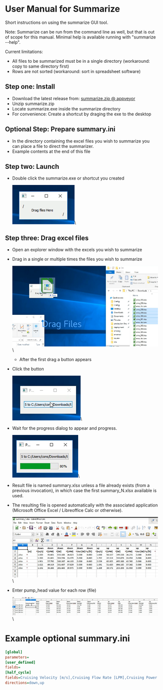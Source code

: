 User Manual for Summarize
=========================

Short instructions on using the summarize GUI tool.

Note: Summarize can be run from the command line as well, but that is out of scope for this manual. Minimal help is available running with "summarize --help".

Current limitations:

- All files to be summarized must be in a single directory (workaround: copy to same directory first)
- Rows are not sorted (workaround: sort in spreadsheet software)


Step one: Install
-----------------
- Download the latest release from: [summarize.zip @ appveyor](https://ci.appveyor.com/api/buildjobs/ne2ad64pp1atai1x/artifacts/dist%2Fsummarize.zip)
- Unzip summarize.zip
- Locate summarize.exe inside the summarize directory
- For convenience: Create a shortcut by draging the exe to the desktop

Optional Step: Prepare summary.ini
----------------------------------
- In the directory containing the excel files you wish to summarize you can place a file to direct the summarizer.
- Example contents at the end of this file

Step two: Launch
----------------
- Double click the summarize.exe or shortcut you created

  ![After launch][launch]\


Step three: Drag excel files
----------------------------

- Open an explorer window with the excels you wish to summarize
- Drag in a single or multiple times the files you wish to summarize

  ![dragging file][drag]\


  - After the first drag a button appears
- Click the button

  ![clicking button][click]\


- Wait for the progress dialog to appear and progress.

  ![waiting for operation][progress]\


- Result file is named summary.xlsx unless a file already exists (from a previous invocation), in which case the first summary_N.xlsx available is used.
- The resulting file is opened automatically with the associated application (Microsoft Office Excel / Libreoffice Calc or otherwise).

  ![result spreadsheet][spreadsheet]\


- Enter pump_head value for each row (file)

  ![pump head entry][pump_head]\



Example optional summary.ini
============================
```ini
[global]
parameters=
[user_defined]
fields=
[half_cycle]
fields=Cruising Velocity [m/s],Cruising Flow Rate [LPM],Cruising Power In [W], Flow Rate [LPM],Cruising Power Out [W],Cruising Efficiency [%]
directions=down,up
```

[launch]: 01_after_launch.png
[drag]: 02_drag.png
[click]: 03_click.png
[progress]: 04_progress.png
[spreadsheet]: 05_spreadsheet.png
[pump_head]: 06_pump_head_entered.png
